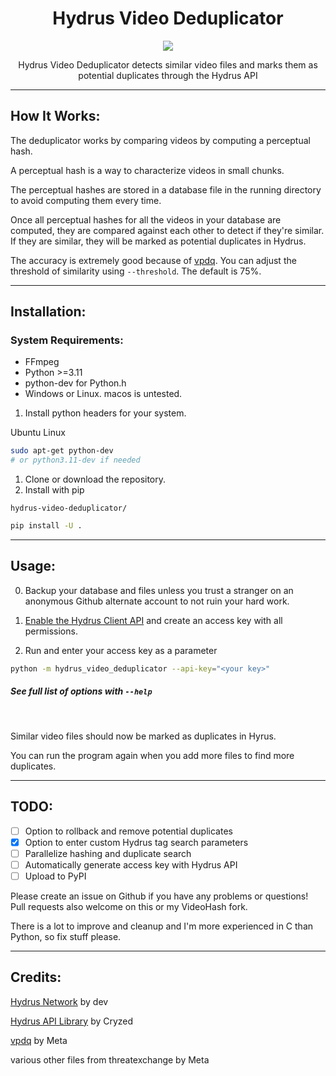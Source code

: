 <div align="center">
  
 # Hydrus Video Deduplicator
  <img src="https://github.com/appleappleapplenanner/hydrus-video-deduplicator/assets/104981058/968603d3-5a11-4a05-bbb4-7b91b71fb61d">

  
Hydrus Video Deduplicator detects similar video files and marks them as potential duplicates through the Hydrus API

</div>
 
---

## How It Works:
The deduplicator works by comparing videos by computing a perceptual hash.

A perceptual hash is a way to characterize videos in small chunks.

The perceptual hashes are stored in a database file in the running directory to avoid computing them every time.

Once all perceptual hashes for all the videos in your database are computed, they are compared against each other to detect if they're similar. If they are similar, they will be marked as potential duplicates in Hydrus.

The accuracy is extremely good because of [vpdq](https://github.com/facebook/ThreatExchange/tree/main/vpdq). You can adjust the threshold of similarity using `--threshold`. The default is 75%.

---

## Installation:

### System Requirements:
- FFmpeg
- Python >=3.11
- python-dev for Python.h
- Windows or Linux. macos is untested.

1. Install python headers for your system.

Ubuntu Linux
```sh
sudo apt-get python-dev 
# or python3.11-dev if needed
```

1. Clone or download the repository.
2. Install with pip

`hydrus-video-deduplicator/`
```sh
pip install -U .
```

---

## Usage:

0. Backup your database and files unless you trust a stranger on an anonymous Github alternate account to not ruin your hard work. 

1. [Enable the Hydrus Client API](https://hydrusnetwork.github.io/hydrus/client_api.html#enabling_the_api) and create an access key with all permissions.

2. Run and enter your access key as a parameter

```sh
python -m hydrus_video_deduplicator --api-key="<your key>"
```

##### See full list of options with `--help`

<br>

Similar video files should now be marked as duplicates in Hyrus.

You can run the program again when you add more files to find more duplicates.

---

## TODO:
- [ ] Option to rollback and remove potential duplicates
- [x] Option to enter custom Hydrus tag search parameters
- [ ] Parallelize hashing and duplicate search
- [ ] Automatically generate access key with Hydrus API
- [ ] Upload to PyPI

Please create an issue on Github if you have any problems or questions! Pull requests also welcome on this or my VideoHash fork. 

There is a lot to improve and cleanup and I'm more experienced in C than Python, so fix stuff please.

---

## Credits:
[Hydrus Network](https://github.com/hydrusnetwork/hydrus) by dev

[Hydrus API Library](https://gitlab.com/cryzed/hydrus-api) by Cryzed

[vpdq](https://github.com/facebook/ThreatExchange/tree/main/vpdq) by Meta

various other files from threatexchange by Meta